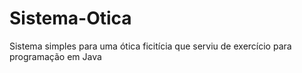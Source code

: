 # Sistema-Otica
 Sistema simples para uma ótica ficitícia que serviu de exercício para programação em Java
